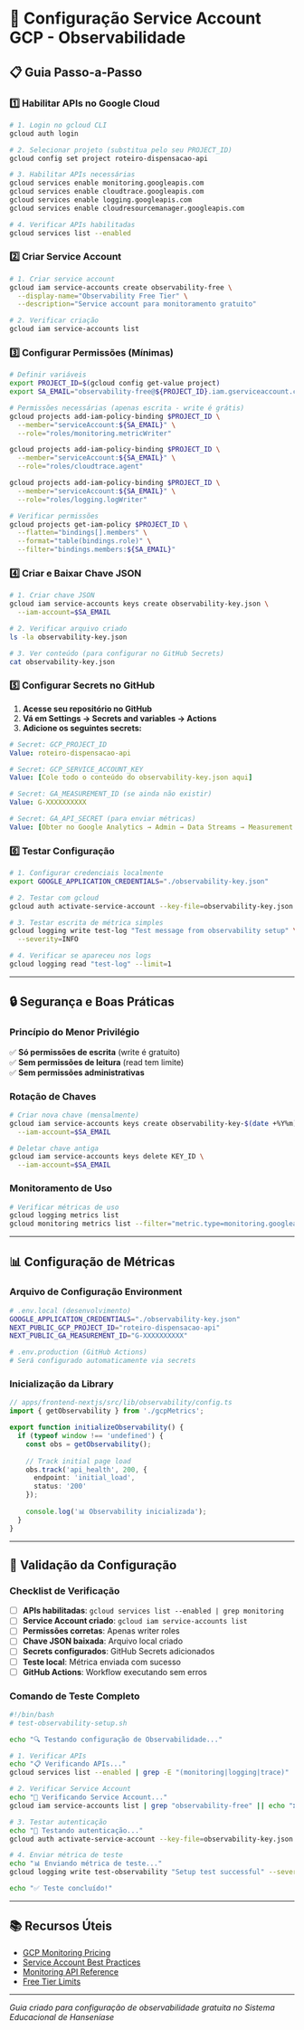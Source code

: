 # 🔧 Configuração Service Account GCP - Observabilidade

## 📋 Guia Passo-a-Passo

### 1️⃣ **Habilitar APIs no Google Cloud**

```bash
# 1. Login no gcloud CLI
gcloud auth login

# 2. Selecionar projeto (substitua pelo seu PROJECT_ID)
gcloud config set project roteiro-dispensacao-api

# 3. Habilitar APIs necessárias
gcloud services enable monitoring.googleapis.com
gcloud services enable cloudtrace.googleapis.com
gcloud services enable logging.googleapis.com
gcloud services enable cloudresourcemanager.googleapis.com

# 4. Verificar APIs habilitadas
gcloud services list --enabled
```

### 2️⃣ **Criar Service Account**

```bash
# 1. Criar service account
gcloud iam service-accounts create observability-free \
  --display-name="Observability Free Tier" \
  --description="Service account para monitoramento gratuito"

# 2. Verificar criação
gcloud iam service-accounts list
```

### 3️⃣ **Configurar Permissões (Mínimas)**

```bash
# Definir variáveis
export PROJECT_ID=$(gcloud config get-value project)
export SA_EMAIL="observability-free@${PROJECT_ID}.iam.gserviceaccount.com"

# Permissões necessárias (apenas escrita - write é grátis)
gcloud projects add-iam-policy-binding $PROJECT_ID \
  --member="serviceAccount:${SA_EMAIL}" \
  --role="roles/monitoring.metricWriter"

gcloud projects add-iam-policy-binding $PROJECT_ID \
  --member="serviceAccount:${SA_EMAIL}" \
  --role="roles/cloudtrace.agent"

gcloud projects add-iam-policy-binding $PROJECT_ID \
  --member="serviceAccount:${SA_EMAIL}" \
  --role="roles/logging.logWriter"

# Verificar permissões
gcloud projects get-iam-policy $PROJECT_ID \
  --flatten="bindings[].members" \
  --format="table(bindings.role)" \
  --filter="bindings.members:${SA_EMAIL}"
```

### 4️⃣ **Criar e Baixar Chave JSON**

```bash
# 1. Criar chave JSON
gcloud iam service-accounts keys create observability-key.json \
  --iam-account=$SA_EMAIL

# 2. Verificar arquivo criado
ls -la observability-key.json

# 3. Ver conteúdo (para configurar no GitHub Secrets)
cat observability-key.json
```

### 5️⃣ **Configurar Secrets no GitHub**

1. **Acesse seu repositório no GitHub**
2. **Vá em Settings → Secrets and variables → Actions**
3. **Adicione os seguintes secrets:**

```yaml
# Secret: GCP_PROJECT_ID
Value: roteiro-dispensacao-api

# Secret: GCP_SERVICE_ACCOUNT_KEY
Value: [Cole todo o conteúdo do observability-key.json aqui]

# Secret: GA_MEASUREMENT_ID (se ainda não existir)
Value: G-XXXXXXXXXX

# Secret: GA_API_SECRET (para enviar métricas)
Value: [Obter no Google Analytics → Admin → Data Streams → Measurement Protocol API secrets]
```

### 6️⃣ **Testar Configuração**

```bash
# 1. Configurar credenciais localmente
export GOOGLE_APPLICATION_CREDENTIALS="./observability-key.json"

# 2. Testar com gcloud
gcloud auth activate-service-account --key-file=observability-key.json

# 3. Testar escrita de métrica simples
gcloud logging write test-log "Test message from observability setup" \
  --severity=INFO

# 4. Verificar se apareceu nos logs
gcloud logging read "test-log" --limit=1
```

---

## 🔒 **Segurança e Boas Práticas**

### **Princípio do Menor Privilégio**
✅ **Só permissões de escrita** (write é gratuito)  
✅ **Sem permissões de leitura** (read tem limite)  
✅ **Sem permissões administrativas**  

### **Rotação de Chaves**
```bash
# Criar nova chave (mensalmente)
gcloud iam service-accounts keys create observability-key-$(date +%Y%m).json \
  --iam-account=$SA_EMAIL

# Deletar chave antiga
gcloud iam service-accounts keys delete KEY_ID \
  --iam-account=$SA_EMAIL
```

### **Monitoramento de Uso**
```bash
# Verificar métricas de uso
gcloud logging metrics list
gcloud monitoring metrics list --filter="metric.type=monitoring.googleapis.com/billing*"
```

---

## 📊 **Configuração de Métricas**

### **Arquivo de Configuração Environment**

```bash
# .env.local (desenvolvimento)
GOOGLE_APPLICATION_CREDENTIALS="./observability-key.json"
NEXT_PUBLIC_GCP_PROJECT_ID="roteiro-dispensacao-api"
NEXT_PUBLIC_GA_MEASUREMENT_ID="G-XXXXXXXXXX"

# .env.production (GitHub Actions)
# Será configurado automaticamente via secrets
```

### **Inicialização da Library**

```typescript
// apps/frontend-nextjs/src/lib/observability/config.ts
import { getObservability } from './gcpMetrics';

export function initializeObservability() {
  if (typeof window !== 'undefined') {
    const obs = getObservability();
    
    // Track initial page load
    obs.track('api_health', 200, {
      endpoint: 'initial_load',
      status: '200'
    });
    
    console.log('📊 Observability inicializada');
  }
}
```

---

## 🧪 **Validação da Configuração**

### **Checklist de Verificação**

- [ ] **APIs habilitadas**: `gcloud services list --enabled | grep monitoring`
- [ ] **Service Account criado**: `gcloud iam service-accounts list`
- [ ] **Permissões corretas**: Apenas writer roles
- [ ] **Chave JSON baixada**: Arquivo local criado
- [ ] **Secrets configurados**: GitHub Secrets adicionados
- [ ] **Teste local**: Métrica enviada com sucesso
- [ ] **GitHub Actions**: Workflow executando sem erros

### **Comando de Teste Completo**

```bash
#!/bin/bash
# test-observability-setup.sh

echo "🔍 Testando configuração de Observabilidade..."

# 1. Verificar APIs
echo "📋 Verificando APIs..."
gcloud services list --enabled | grep -E "(monitoring|logging|trace)" || echo "❌ APIs não habilitadas"

# 2. Verificar Service Account
echo "👤 Verificando Service Account..."
gcloud iam service-accounts list | grep "observability-free" || echo "❌ Service Account não encontrado"

# 3. Testar autenticação
echo "🔐 Testando autenticação..."
gcloud auth activate-service-account --key-file=observability-key.json && echo "✅ Autenticação OK" || echo "❌ Falha na autenticação"

# 4. Enviar métrica de teste
echo "📊 Enviando métrica de teste..."
gcloud logging write test-observability "Setup test successful" --severity=INFO && echo "✅ Métrica enviada" || echo "❌ Falha no envio"

echo "✅ Teste concluído!"
```

---

## 📚 **Recursos Úteis**

- [GCP Monitoring Pricing](https://cloud.google.com/stackdriver/pricing)
- [Service Account Best Practices](https://cloud.google.com/iam/docs/best-practices-for-managing-service-account-keys)
- [Monitoring API Reference](https://cloud.google.com/monitoring/api/ref_v3/rest)
- [Free Tier Limits](https://cloud.google.com/free/docs/gcp-free-tier#always-free)

---

*Guia criado para configuração de observabilidade gratuita no Sistema Educacional de Hanseníase*
